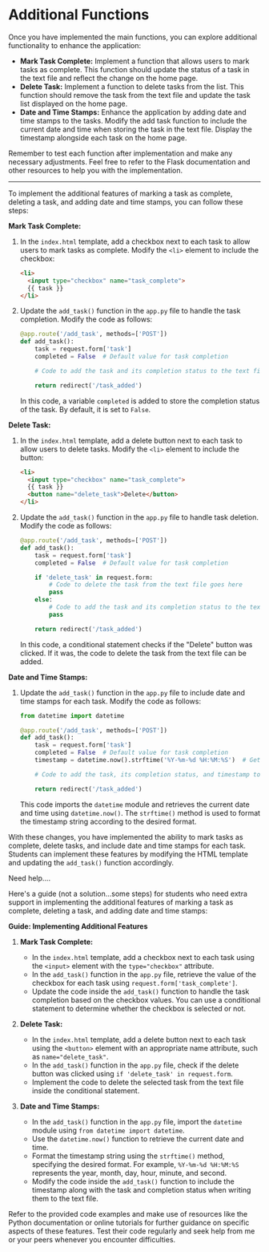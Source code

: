 # Additional Functions

Once you have implemented the main functions, you can explore additional functionality to enhance the application:

- **Mark Task Complete:** Implement a function that allows users to mark tasks as complete. This function should update the status of a task in the text file and reflect the change on the home page.
- **Delete Task:** Implement a function to delete tasks from the list. This function should remove the task from the text file and update the task list displayed on the home page.
- **Date and Time Stamps:** Enhance the application by adding date and time stamps to the tasks. Modify the add task function to include the current date and time when storing the task in the text file. Display the timestamp alongside each task on the home page.

Remember to test each function after implementation and make any necessary adjustments. Feel free to refer to the Flask documentation and other resources to help you with the implementation.

---

To implement the additional features of marking a task as complete, deleting a task, and adding date and time stamps, you can follow these steps:

**Mark Task Complete:**

1. In the `index.html` template, add a checkbox next to each task to allow users to mark tasks as complete. Modify the `<li>` element to include the checkbox:

   ```html
   <li>
     <input type="checkbox" name="task_complete">
     {{ task }}
   </li>
   ```

2. Update the `add_task()` function in the `app.py` file to handle the task completion. Modify the code as follows:

   ```python
   @app.route('/add_task', methods=['POST'])
   def add_task():
       task = request.form['task']
       completed = False  # Default value for task completion

       # Code to add the task and its completion status to the text file goes here

       return redirect('/task_added')
   ```

   In this code, a variable `completed` is added to store the completion status of the task. By default, it is set to `False`.

**Delete Task:**

1. In the `index.html` template, add a delete button next to each task to allow users to delete tasks. Modify the `<li>` element to include the button:

   ```html
   <li>
     <input type="checkbox" name="task_complete">
     {{ task }}
     <button name="delete_task">Delete</button>
   </li>
   ```

2. Update the `add_task()` function in the `app.py` file to handle task deletion. Modify the code as follows:

   ```python
   @app.route('/add_task', methods=['POST'])
   def add_task():
       task = request.form['task']
       completed = False  # Default value for task completion

       if 'delete_task' in request.form:
           # Code to delete the task from the text file goes here
           pass
       else:
           # Code to add the task and its completion status to the text file goes here
           pass

       return redirect('/task_added')
   ```

   In this code, a conditional statement checks if the "Delete" button was clicked. If it was, the code to delete the task from the text file can be added.

**Date and Time Stamps:**

1. Update the `add_task()` function in the `app.py` file to include date and time stamps for each task. Modify the code as follows:

   ```python
   from datetime import datetime

   @app.route('/add_task', methods=['POST'])
   def add_task():
       task = request.form['task']
       completed = False  # Default value for task completion
       timestamp = datetime.now().strftime('%Y-%m-%d %H:%M:%S')  # Get current date and time

       # Code to add the task, its completion status, and timestamp to the text file goes here

       return redirect('/task_added')
   ```

   This code imports the `datetime` module and retrieves the current date and time using `datetime.now()`. The `strftime()` method is used to format the timestamp string according to the desired format.

With these changes, you have implemented the ability to mark tasks as complete, delete tasks, and include date and time stamps for each task. Students can implement these features by modifying the HTML template and updating the `add_task()` function accordingly.

Need help....

Here's a guide (not a solution...some steps) for students who need extra support in implementing the additional features of marking a task as complete, deleting a task, and adding date and time stamps:

**Guide: Implementing Additional Features**

1. **Mark Task Complete:**

   - In the `index.html` template, add a checkbox next to each task using the `<input>` element with the `type="checkbox"` attribute.
   - In the `add_task()` function in the `app.py` file, retrieve the value of the checkbox for each task using `request.form['task_complete']`.
   - Update the code inside the `add_task()` function to handle the task completion based on the checkbox values. You can use a conditional statement to determine whether the checkbox is selected or not.

2. **Delete Task:**

   - In the `index.html` template, add a delete button next to each task using the `<button>` element with an appropriate name attribute, such as `name="delete_task"`.
   - In the `add_task()` function in the `app.py` file, check if the delete button was clicked using `if 'delete_task' in request.form`.
   - Implement the code to delete the selected task from the text file inside the conditional statement.

3. **Date and Time Stamps:**

   - In the `add_task()` function in the `app.py` file, import the `datetime` module using `from datetime import datetime`.
   - Use the `datetime.now()` function to retrieve the current date and time.
   - Format the timestamp string using the `strftime()` method, specifying the desired format. For example, `%Y-%m-%d %H:%M:%S` represents the year, month, day, hour, minute, and second.
   - Modify the code inside the `add_task()` function to include the timestamp along with the task and completion status when writing them to the text file.

Refer to the provided code examples and make use of resources like the Python documentation or online tutorials for further guidance on specific aspects of these features. Test their code regularly and seek help from me or your peers whenever you encounter difficulties.